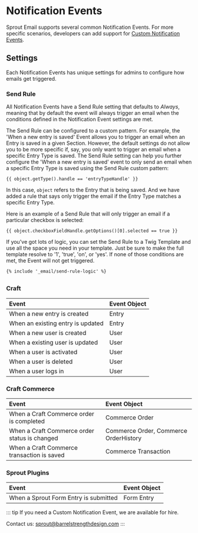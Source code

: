 # Notification Events

Sprout Email supports several common Notification Events. For more specific scenarios, developers can add support for [Custom Notification Events](./custom-notification-events.md).

## Settings

Each Notification Events has unique settings for admins to configure how emails get triggered.

### Send Rule

All Notification Events have a Send Rule setting that defaults to _Always_, meaning that by default the event will always trigger an email when the conditions defined in the Notification Event settings are met.

The Send Rule can be configured to a custom pattern. For example, the 'When a new entry is saved' Event allows you to trigger an email when an Entry is saved in a given Section. However, the default settings do not allow you to be more specific if, say, you only want to trigger an email when a specific Entry Type is saved. The Send Rule setting can help you further configure the 'When a new entry is saved' event to only send an email when a specific Entry Type is saved using the Send Rule custom pattern:

``` twig
{{ object.getType().handle == 'entryTypeHandle' }}
```

In this case, `object` refers to the Entry that is being saved. And we have added a rule that says only trigger the email if the Entry Type matches a specific Entry Type.

Here is an example of a Send Rule that will only trigger an email if a particular checkbox is selected:

``` twig
{{ object.checkboxFieldHandle.getOptions()[0].selected == true }}
```

If you've got lots of logic, you can set the Send Rule to a Twig Template and use all the space you need in your template. Just be sure to make the full template resolve to '1', 'true', 'on', or 'yes'. If none of those conditions are met, the Event will not get triggered.

``` twig
{% include '_email/send-rule-logic' %}
```


##

### Craft

| Event                              | Event Object  |
|:---------------------------------- |:---------------- |
| When a new entry is created        | Entry |
| When an existing entry is updated  | Entry |
| When a new user is created         | User |
| When a existing user is updated    | User |
| When a user is activated           | User |
| When a user is deleted             | User |
| When a user logs in                | User |

### Craft Commerce

| Event                              |  Event Object |
|:---------------------------------- |:---------------- |
| When a Craft Commerce order is completed      | Commerce Order |
| When a Craft Commerce order status is changed | Commerce Order, Commerce OrderHistory |
| When a Craft Commerce transaction is saved    | Commerce Transaction |

### Sprout Plugins

| Event                              |  Event Object |
|:---------------------------------- |:---------------- |
| When a Sprout Form Entry is submitted      | Form Entry |


::: tip
If you need a Custom Notification Event, we are available for hire.

Contact us: [sprout@barrelstrengthdesign.com](mailto:sprout@barrelstrengthdesign.com)
::: 